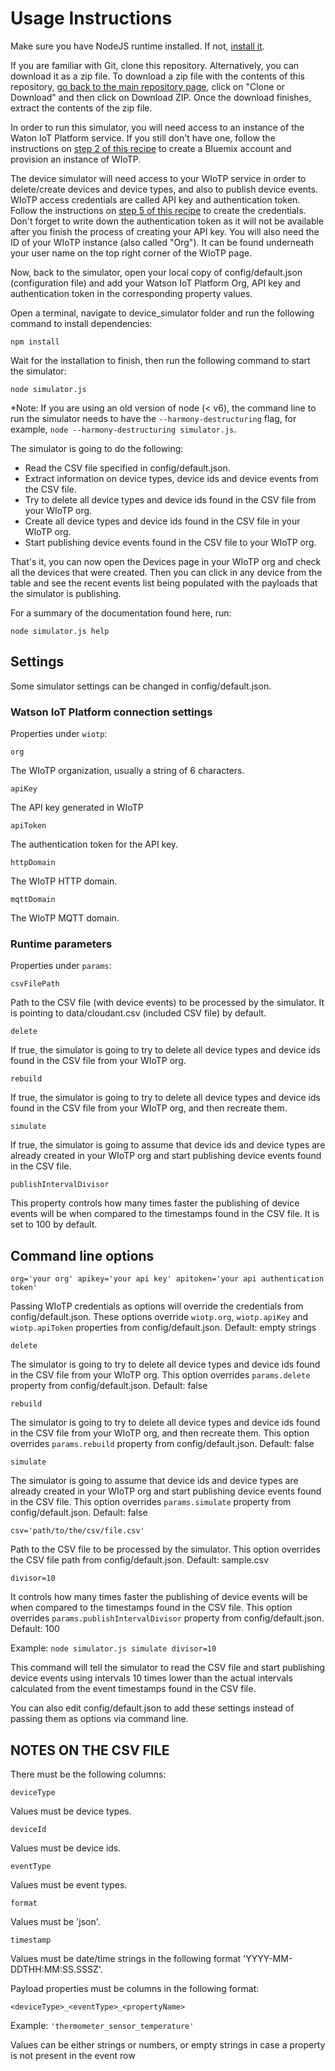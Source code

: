 # Usage Instructions

Make sure you have NodeJS runtime installed. If not, [install it](https://nodejs.org).
 
If you are familiar with Git, clone this repository. Alternatively, you can download it as a zip file. To download a zip file with the contents of this repository, [go back to the main repository page](/readme.md), click on "Clone or Download" and then click on Download ZIP. Once the download finishes, extract the contents of the zip file.

In order to run this simulator, you will need access to an instance of the Waton IoT Platform service. If you still don't have one, follow the instructions on [step 2 of this recipe](https://developer.ibm.com/recipes/tutorials/how-to-register-devices-in-ibm-iot-foundation/#r_step2) to create a Bluemix account and provision an instance of WIoTP.

The device simulator will need access to your WIoTP service in order to delete/create devices and device types, and also to publish device events. WIoTP access credentials are called API key and authentication token. Follow the instructions on [step 5 of this recipe](https://developer.ibm.com/recipes/tutorials/how-to-register-devices-in-ibm-iot-foundation/#r_step5) to create the credentials. Don't forget to write down the authentication token as it will not be available after you finish the process of creating your API key.
You will also need the ID of your WIoTP instance (also called "Org"). It can be found underneath your user name on the top right corner of the WIoTP page.

Now, back to the simulator, open your local copy of config/default.json (configuration file) and add your Watson IoT Platform Org, API key and authentication token in the corresponding property values.

Open a terminal, navigate to device_simulator folder and run the following command to install dependencies:

`npm install`

Wait for the installation to finish, then run the following command to start the simulator:

`node simulator.js`

 *Note: If you are using an old version of node (< v6), the command line to run the simulator needs to have the `--harmony-destructuring` flag, for example, `node --harmony-destructuring simulator.js`.

The simulator is going to do the following:
- Read the CSV file specified in config/default.json.
- Extract information on device types, device ids and device events from the CSV file.
- Try to delete all device types and device ids found in the CSV file from your WIoTP org.
- Create all device types and device ids found in the CSV file in your WIoTP org.
- Start publishing device events found in the CSV file to your WIoTP org.

That's it, you can now open the Devices page in your WIoTP org and check all the devices that were created. Then you can click in any device from the table and see the recent events list being populated with the payloads that the simulator is publishing.

For a summary of the documentation found here, run:

`node simulator.js help`


## Settings

Some simulator settings can be changed in config/default.json.

### Watson IoT Platform connection settings

Properties under `wiotp`:

`org`

The WIoTP organization, usually a string of 6 characters.

`apiKey`

The API key generated in WIoTP

`apiToken`

The authentication token for the API key.

`httpDomain`

The WIoTP HTTP domain.

`mqttDomain`

The WIoTP MQTT domain.

### Runtime parameters

Properties under `params`:

`csvFilePath`

Path to the CSV file (with device events) to be processed by the simulator. It is pointing to data/cloudant.csv (included CSV file) by default.

`delete`

If true, the simulator is going to try to delete all device types and device ids found in the CSV file from your WIoTP org.

`rebuild`

If true, the simulator is going to try to delete all device types and device ids found in the CSV file from your WIoTP org, and then recreate them.

`simulate`

If true, the simulator is going to assume that device ids and device types are already created in your WIoTP org and start publishing device events found in the CSV file.

`publishIntervalDivisor`

This property controls how many times faster the publishing of device events will be when compared to the timestamps found in the CSV file. It is set to 100 by default.


## Command line options

`org='your org' apikey='your api key' apitoken='your api authentication token'`

Passing WIoTP credentials as options will override the credentials from config/default.json. These options override `wiotp.org`, `wiotp.apiKey` and `wiotp.apiToken` properties from config/default.json.
Default: empty strings

`delete`

The simulator is going to try to delete all device types and device ids found in the CSV file from your WIoTP org. This option overrides `params.delete` property from config/default.json.
Default: false

`rebuild`

The simulator is going to try to delete all device types and device ids found in the CSV file from your WIoTP org, and then recreate them. This option overrides `params.rebuild` property from config/default.json.
Default: false

`simulate`

The simulator is going to assume that device ids and device types are already created in your WIoTP org and start publishing device events found in the CSV file. This option overrides `params.simulate` property from config/default.json.
Default: false

`csv='path/to/the/csv/file.csv'`

Path to the CSV file to be processed by the simulator. This option overrides the CSV file path from config/default.json.
Default: sample.csv

`divisor=10`

It controls how many times faster the publishing of device events will be when compared to the timestamps found in the CSV file. This option overrides `params.publishIntervalDivisor` property from config/default.json.
Default: 100

Example: `node simulator.js simulate divisor=10`

This command will tell the simulator to read the CSV file and start publishing device events using intervals 10 times lower than the actual intervals calculated from the event timestamps found in the CSV file.

You can also edit config/default.json to add these settings instead of passing them as options via command line.


## NOTES ON THE CSV FILE

There must be the following columns:

`deviceType`

Values must be device types.

`deviceId`

Values must be device ids.

`eventType`

Values must be event types.

`format`

Values must be 'json'.

`timestamp`

Values must be date/time strings in the following format 'YYYY-MM-DDTHH:MM:SS.SSSZ'.

Payload properties must be columns in the following format:

`<deviceType>_<eventType>_<propertyName>`

Example: `'thermometer_sensor_temperature'`

Values can be either strings or numbers, or empty strings in case a property is not present in the event row
